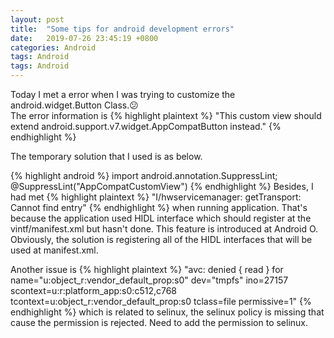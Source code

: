```yaml
---
layout: post
title:  "Some tips for android development errors"
date:   2019-07-26 23:45:19 +0800
categories: Android
tags: Android
tags: Android
---
```

Today I met a error when I was trying to customize the android.widget.Button Class.:confused: <br>The error information is 
{% highlight plaintext %}
"This custom view should extend android.support.v7.widget.AppCompatButton instead."
{% endhighlight %}

The temporary solution that I used is as below.

{% highlight android %}
import android.annotation.SuppressLint;
@SuppressLint("AppCompatCustomView")
{% endhighlight %} 
Besides, I had met 
{% highlight plaintext %}
"I/hwservicemanager: getTransport: Cannot find entry" 
{% endhighlight %}
when running application. That's because the application used HIDL interface which should register at the vintf/manifest.xml but hasn't done. This feature is introduced at Android O. Obviously, the solution is registering all of the HIDL interfaces that will be used at manifest.xml.

Another issue is 
{% highlight plaintext %}
"avc: denied { read } for name="u:object_r:vendor_default_prop:s0" dev="tmpfs" ino=27157 
scontext=u:r:platform_app:s0:c512,c768 tcontext=u:object_r:vendor_default_prop:s0 
tclass=file permissive=1"
{% endhighlight %}
which is related to selinux, the selinux policy is missing that cause the permission is rejected. Need to add the permission to selinux. 